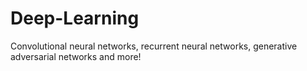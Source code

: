 # Deep-Learning
Convolutional neural networks, recurrent neural networks, generative adversarial networks and more!
